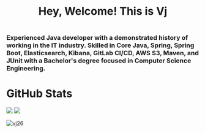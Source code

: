 <h1 align="center">Hey, Welcome! This is Vj</h1>
<div style="display: flex; justify-content: space-evenly; align-items: center; flex-wrap: wrap;"></div>
<h3 align="left">Experienced Java developer with a demonstrated history of working in the IT industry. Skilled in Core Java, Spring, Spring Boot, Elasticsearch, Kibana, GitLab CI/CD, AWS S3, Maven, and JUnit with a Bachelor's degree focused in Computer Science Engineering.</h3>
<h1 align="left">GitHub Stats</h1>
<img  src="https://streak-stats.demolab.com/?user=Vijeyakumar26&theme=algolia&border_radius=6.5"/>
<img  src="https://github-readme-stats.vercel.app/api?username=Vijeyakumar26&theme=algolia&include_all_commits=true&card_width=550&hide_border=true&rank_icon=github"/></br>
<p align="left"> <img src="https://komarev.com/ghpvc/?username=Vijeyakumar26&label=Profile%20views&color=0e75b6&style=flat" alt="vj26" /> </p>
